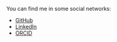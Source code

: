 You can find me in some social networks:

- [GitHub](https://github.com/adonath)
- [LinkedIn](https://linkedin.com/in/axeldonath)
- [ORCID](https://orcid.org/0000-0003-4568-7005)